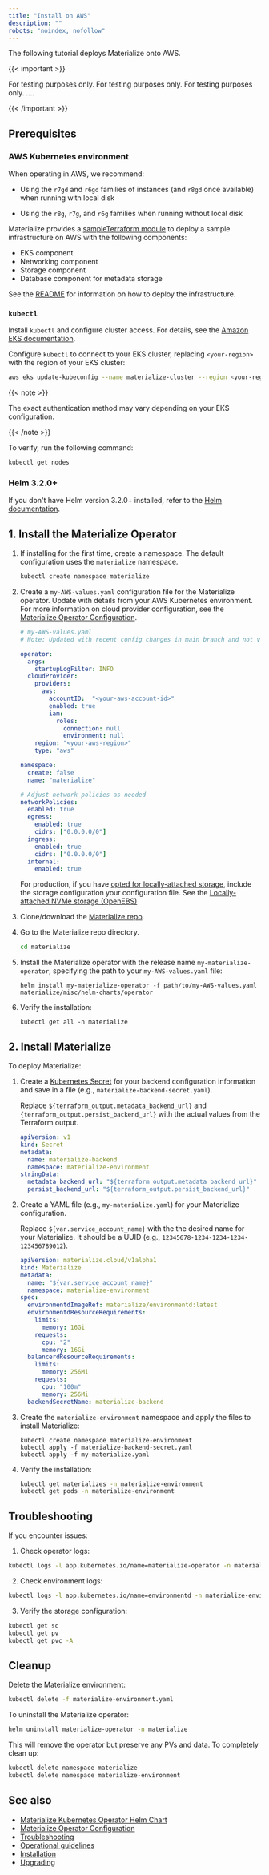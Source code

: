 ```yaml
---
title: "Install on AWS"
description: ""
robots: "noindex, nofollow"
---
```


The following tutorial deploys Materialize onto AWS.

{{< important >}}

For testing purposes only. For testing purposes only. For testing purposes only. ....

{{< /important >}}

## Prerequisites

### AWS Kubernetes environment

When operating in AWS, we recommend:

- Using the `r7gd` and `r6gd` families of instances (and `r8gd` once available)
  when running with local disk

- Using the `r8g`, `r7g`, and `r6g` families when running without local disk

[//]: # "TODO: Add Terraform and non-Terraform instructions here (tabbed)."

Materialize provides a [sampleTerraform
module](https://github.com/MaterializeInc/terraform-aws-materialize/blob/main/README.md)
to deploy a sample infrastructure on AWS with the following components:

- EKS component
- Networking component
- Storage component
- Database component for metadata storage

See the
[README](https://github.com/MaterializeInc/terraform-aws-materialize/blob/main/README.md)
for information on how to deploy the infrastructure.

### `kubectl`

Install `kubectl` and configure cluster access. For details, see the [Amazon EKS
documentation](https://docs.aws.amazon.com/eks/latest/userguide/install-kubectl.html).

Configure `kubectl` to connect to your EKS cluster, replacing
`<your-region>` with the region of your EKS cluster:

```bash
aws eks update-kubeconfig --name materialize-cluster --region <your-region>
```

{{< note >}}

The exact authentication method may vary depending on your EKS configuration.

{{< /note >}}

To verify, run the following command:

```bash
kubectl get nodes
```

### Helm 3.2.0+

If you don't have Helm version 3.2.0+ installed, refer to the [Helm
documentation](https://helm.sh/docs/intro/install/).


## 1. Install the Materialize Operator

1. If installing for the first time, create a namespace. The default
   configuration uses the `materialize` namespace.

   ```bash
   kubectl create namespace materialize
   ```

1. Create a `my-AWS-values.yaml` configuration file for the Materialize
   operator. Update with details from your AWS Kubernetes environment. For more
   information on cloud provider configuration, see the [Materialize Operator
   Configuration](/self-managed/configuration/#operator-parameters).

      ```yaml
      # my-AWS-values.yaml
      # Note: Updated with recent config changes in main branch and not v0.125.2 branch

      operator:
        args:
          startupLogFilter: INFO
        cloudProvider:
          providers:
            aws:
              accountID:  "<your-aws-account-id>"
              enabled: true
              iam:
                roles:
                  connection: null
                  environment: null
          region: "<your-aws-region>"
          type: "aws"

      namespace:
        create: false
        name: "materialize"

      # Adjust network policies as needed
      networkPolicies:
        enabled: true
        egress:
          enabled: true
          cidrs: ["0.0.0.0/0"]
        ingress:
          enabled: true
          cidrs: ["0.0.0.0/0"]
        internal:
          enabled: true
      ```

   For production, if you have [opted for locally-attached storage](/self-managed/operational-guidelines/#locally-attached-nvme-storage-openebs),
   include the storage configuration your configuration file.  See the [Locally-attached NVMe storage (OpenEBS)](/self-managed/operational-guidelines/#locally-attached-nvme-storage-openebs)

1. Clone/download the [Materialize
   repo](https://github.com/MaterializeInc/materialize).

1. Go to the Materialize repo directory.

   ```bash
   cd materialize
   ```

1. Install the Materialize operator with the release name
   `my-materialize-operator`, specifying the path to your `my-AWS-values.yaml`
   file:

   ```shell
   helm install my-materialize-operator -f path/to/my-AWS-values.yaml materialize/misc/helm-charts/operator
   ```

1. Verify the installation:

    ```shell
    kubectl get all -n materialize
    ```

## 2. Install Materialize

To deploy Materialize:

1. Create a [Kubernetes
   Secret](https://kubernetes.io/docs/concepts/configuration/secret/) for your
   backend configuration information and save in a file (e.g.,
   `materialize-backend-secret.yaml`).

   Replace `${terraform_output.metadata_backend_url}` and
   `{terraform_output.persist_backend_url}` with the actual values from the
   Terraform output.

    ```yaml
    apiVersion: v1
    kind: Secret
    metadata:
      name: materialize-backend
      namespace: materialize-environment
    stringData:
      metadata_backend_url: "${terraform_output.metadata_backend_url}"
      persist_backend_url: "${terraform_output.persist_backend_url}"
    ```

1. Create a YAML file (e.g., `my-materialize.yaml`) for your Materialize
   configuration.

   Replace `${var.service_account_name}` with the the desired name for your
   Materialize. It should be a UUID (e.g.,
   `12345678-1234-1234-1234-123456789012`).

   ```yaml
   apiVersion: materialize.cloud/v1alpha1
   kind: Materialize
   metadata:
     name: "${var.service_account_name}"
     namespace: materialize-environment
   spec:
     environmentdImageRef: materialize/environmentd:latest
     environmentdResourceRequirements:
       limits:
         memory: 16Gi
       requests:
         cpu: "2"
         memory: 16Gi
     balancerdResourceRequirements:
       limits:
         memory: 256Mi
       requests:
         cpu: "100m"
         memory: 256Mi
     backendSecretName: materialize-backend
   ```

1. Create the `materialize-environment` namespace and apply the files to install
   Materialize:

   ```shell
   kubectl create namespace materialize-environment
   kubectl apply -f materialize-backend-secret.yaml
   kubectl apply -f my-materialize.yaml
   ```

1. Verify the installation:

   ```bash
   kubectl get materializes -n materialize-environment
   kubectl get pods -n materialize-environment
   ```

## Troubleshooting

If you encounter issues:

1. Check operator logs:
```bash
kubectl logs -l app.kubernetes.io/name=materialize-operator -n materialize
```

2. Check environment logs:
```bash
kubectl logs -l app.kubernetes.io/name=environmentd -n materialize-environment
```

3. Verify the storage configuration:
```bash
kubectl get sc
kubectl get pv
kubectl get pvc -A
```

## Cleanup

Delete the Materialize environment:
```bash
kubectl delete -f materialize-environment.yaml
```

To uninstall the Materialize operator:
```bash
helm uninstall materialize-operator -n materialize
```

This will remove the operator but preserve any PVs and data. To completely clean
up:

```bash
kubectl delete namespace materialize
kubectl delete namespace materialize-environment
```

## See also

- [Materialize Kubernetes Operator Helm Chart](/self-managed/)
- [Materialize Operator Configuration](/self-managed/configuration/)
- [Troubleshooting](/self-managed/troubleshooting/)
- [Operational guidelines](/self-managed/operational-guidelines/)
- [Installation](/self-managed/installation/)
- [Upgrading](/self-managed/upgrading/)
